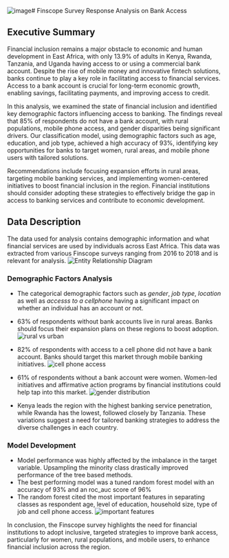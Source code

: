 ![image](https://github.com/user-attachments/assets/635e3257-92e8-42a0-9de1-c7e9d5c0751b)# Finscope Survey Response Analysis on Bank Access

## Executive Summary
Financial inclusion remains a major obstacle to economic and human development in East Africa, with only 13.9% of adults in Kenya, Rwanda, Tanzania, and Uganda having access to or using a commercial bank account. Despite the rise of mobile money and innovative fintech solutions, banks continue to play a key role in facilitating access to financial services. Access to a bank account is crucial for long-term economic growth, enabling savings, facilitating payments, and improving access to credit.

In this analysis, we examined the state of financial inclusion and identified key demographic factors influencing access to banking. The findings reveal that 85% of respondents do not have a bank account, with rural populations, mobile phone access, and gender disparities being significant drivers. Our classification model, using demographic factors such as age, education, and job type, achieved a high accuracy of 93%, identifying key opportunities for banks to target women, rural areas, and mobile phone users with tailored solutions.

Recommendations include focusing expansion efforts in rural areas, targeting mobile banking services, and implementing women-centered initiatives to boost financial inclusion in the region. Financial institutions should consider adopting these strategies to effectively bridge the gap in access to banking services and contribute to economic development.

## Data Description
The data used for analysis contains demographic information and what financial services are used by individuals across East Africa. This data was extracted from various Finscope surveys ranging from 2016 to 2018 and is relevant for analysis.
![Entity Relationship Diagram](https://github.com/user-attachments/assets/5797924b-d2eb-42db-ba9f-ad9fbbb8a50b)

### Demographic Factors Analysis
- The categorical demographic factors such as *gender*, *job type*, *location* as well as *accesss to a cellphone* having a significant impact on whether an individual has an account or not.
- 63% of respondents without bank accounts live in rural areas. Banks should focus their expansion plans on these regions to boost adoption.
![rural vs urban](https://github.com/user-attachments/assets/f86b3a50-38f0-4a77-9537-8b07cf50a9f3)

- 82% of respondents with access to a cell phone did not have a bank account. Banks should target this market through mobile banking initiatives.
![cell phone access](https://github.com/user-attachments/assets/f167364e-bdc2-44df-9e66-bdc6af9c1311)
- 61% of respondents without a bank account were women. Women-led initiatives and affirmative action programs by financial institutions could help tap into this market.
![gender distribution](https://github.com/user-attachments/assets/853eb2d7-a0af-4334-9a92-269a2367b413)
- Kenya leads the region with the highest banking service penetration, while Rwanda has the lowest, followed closely by Tanzania. These variations suggest a need for tailored banking strategies to address the diverse challenges in each country.

### Model Development
- Model performance was highly affected by the imbalance in the target variable. Upsampling the minority class drastically improved performance of the tree based methods.
- The best performing model was a tuned random forest model with an accuracy of 93% and an roc_auc score of 96%
- The random forest cited the most important features in separating classes as respondent age, level of education, household size, type of job and cell phone access.
![important features](https://github.com/user-attachments/assets/a19f323d-a2c2-4fc2-81ca-9cfc66a4deda)

In conclusion, the Finscope survey highlights the need for financial institutions to adopt inclusive, targeted strategies to improve bank access, particularly for women, rural populations, and mobile users, to enhance financial inclusion across the region.
